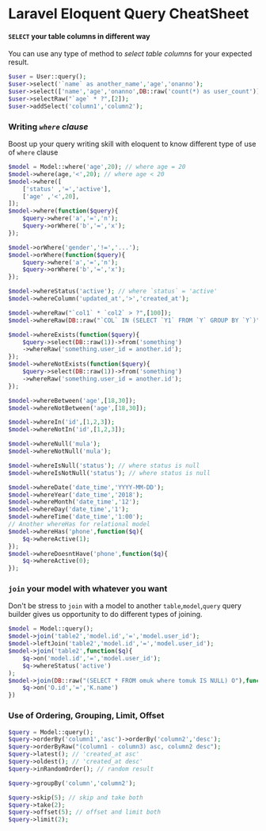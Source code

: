 
# Laravel Eloquent Query CheatSheet

#### `SELECT` your table columns in different way
You can use any type of method to *select table columns* for your expected result.
```php
$user = User::query();
$user->select('`name` as another_name','age','onanno');
$user->select(['name','age','onanno',DB::raw('count(*) as user_count')]);
$user->selectRaw("`age` * ?",[2]);
$user->addSelect('column1','column2');
```

### Writing *`where` clause* 
Boost up your query writing skill with eloquent to know different type of use of `where` clause
```php
$model = Model::where('age',20); // where age = 20
$model->where(age,'<',20); // where age < 20
$model->where([
    ['status' ,'=','active'],
    ['age' ,'<',20],
]);
$model->where(function($query){
    $query->where('a','=','n');
    $query->orWhere('b','=','x');
});

$model->orWhere('gender','!=','...');
$model->orWhere(function($query){
    $query->where('a','=','n');
    $query->orWhere('b','=','x');
});

$model->whereStatus('active'); // where `status` = 'active'
$model->whereColumn('updated_at','>','created_at');

$model->whereRaw("`col1` * `col2` > ?",[100]);
$model->whereRaw(DB::raw("`COL` IN (SELECT `Y1` FROM `Y` GROUP BY `Y`)"));

$model->whereExists(function($query){
    $query->select(DB::raw(1))->from('something')
    ->whereRaw('something.user_id = another.id');
});
$model->whereNotExists(function($query){
    $query->select(DB::raw(1))->from('something')
    ->whereRaw('something.user_id = another.id');
});

$model->whereBetween('age',[18,30]);
$model->whereNotBetween('age',[18,30]);

$model->whereIn('id',[1,2,3]);
$model->whereNotIn('id',[1,2,3]);

$model->whereNull('mula');
$model->whereNotNull('mula');

$model->whereIsNull('status'); // where status is null
$model->whereIsNotNull('status'); // where status is null

$model->whereDate('date_time','YYYY-MM-DD');
$model->whereYear('date_time','2018');
$model->whereMonth('date_time','12');
$model->whereDay('date_time','1');
$model->whereTime('date_time','1:00');
// Another whereHas for relational model
$model->whereHas('phone',function($q){
    $q->whereActive(1);
});
$model->whereDoesntHave('phone',function($q){
    $q->whereActive(0);
});
```
### `join` your model with whatever you want
Don't be stress to `join` with a model to another `table`,`model`,`query` query builder gives us opportunity to do different types of joining.
```php
$model = Model::query();
$model->join('table2','model.id','=','model.user_id');
$model->leftJoin('table2','model.id','=','model.user_id');
$model->join('table2',function($q){
    $q->on('model.id','=','model.user_id');
    $q->whereStatus('active')
);
$model->join(DB::raw("(SELECT * FROM omuk where tomuk IS NULL) O"),function($q){
    $q->on('O.id','=','K.name')
})
```  
### Use of Ordering, Grouping, Limit, Offset
```php
$query = Model::query();
$query->orderBy('column1','asc')->orderBy('column2','desc');
$query->orderByRaw("(column1 - column3) asc, column2 desc");
$query->latest(); // 'created_at asc'
$query->oldest(); // 'created_at desc'
$query->inRandomOrder(); // random result

$query->groupBy('column','column2');

$query->skip(5); // skip and take both 
$query->take(2);
$query->offset(5); // offset and limit both
$query->limit(2);
```